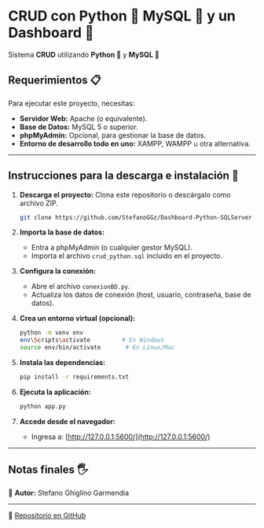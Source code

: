 # CRUD con Python 🐍 MySQL 📂 y un Dashboard 🚀

Sistema **CRUD** utilizando **Python 🐍** y **MySQL 📂** 

## Requerimientos 📋

Para ejecutar este proyecto, necesitas:

- **Servidor Web:** Apache (o equivalente).
- **Base de Datos:** MySQL 5 o superior.
- **phpMyAdmin:** Opcional, para gestionar la base de datos.
- **Entorno de desarrollo todo en uno:** XAMPP, WAMPP u otra alternativa.

---

## Instrucciones para la descarga e instalación 🔧

1. **Descarga el proyecto:** Clona este repositorio o descárgalo como archivo ZIP.

   ```bash
   git clone https://github.com/StefanoGGz/Dashboard-Python-SQLServer
   ```

2. **Importa la base de datos:**
   - Entra a phpMyAdmin (o cualquier gestor MySQL).
   - Importa el archivo `crud_python.sql` incluido en el proyecto.

3. **Configura la conexión:**
   - Abre el archivo `conexionBD.py`.
   - Actualiza los datos de conexión (host, usuario, contraseña, base de datos).

4. **Crea un entorno virtual (opcional):**

   ```bash
   python -m venv env
   env\Scripts\activate         # En Windows
   source env/bin/activate       # En Linux/Mac
   ```

5. **Instala las dependencias:**

   ```bash
   pip install -r requirements.txt
   ```

6. **Ejecuta la aplicación:**

   ```bash
   python app.py
   ```

7. **Accede desde el navegador:**

   - Ingresa a: [http://127.0.0.1:5600/](http://127.0.0.1:5600/)

---

## Notas finales 🖐️


🔹 **Autor:** Stefano Ghiglino Garmendia

---

🔗 [Repositorio en GitHub](https://github.com/urian121/CRUD-COMPLETO-con-Python-MySQL-y-un-Dashboard)

